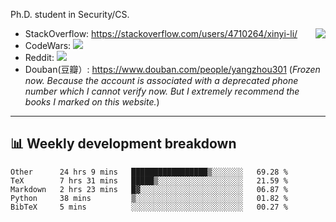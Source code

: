 Ph.D. student in Security/CS.

<img align="right" src="https://github-readme-stats.vercel.app/api?username=li-xin-yi&count_private=true&show_icons=true&hide_title=true&theme=tokyonight" />

- StackOverflow: https://stackoverflow.com/users/4710264/xinyi-li/
- CodeWars: [![](https://www.codewars.com/users/xy-li/badges/micro)](https://www.codewars.com/users/xy-li/)
- Reddit: [![](https://img.shields.io/reddit/user-karma/combined/xy-li?style=social)](https://www.reddit.com/user/xy-li/)
- Douban(豆瓣）: https://www.douban.com/people/yangzhou301  (*Frozen now. Because the account is associated with a deprecated phone number which I cannot verify now. But I extremely recommend the books I marked on this website.*)

---

## 📊 Weekly development breakdown

<!--START_SECTION:waka-->
```text
Other      24 hrs 9 mins   █████████████████▒░░░░░░░   69.28 % 
TeX        7 hrs 31 mins   █████▒░░░░░░░░░░░░░░░░░░░   21.59 % 
Markdown   2 hrs 23 mins   █▓░░░░░░░░░░░░░░░░░░░░░░░   06.87 % 
Python     38 mins         ▒░░░░░░░░░░░░░░░░░░░░░░░░   01.82 % 
BibTeX     5 mins          ░░░░░░░░░░░░░░░░░░░░░░░░░   00.27 % 
```
<!--END_SECTION:waka-->
